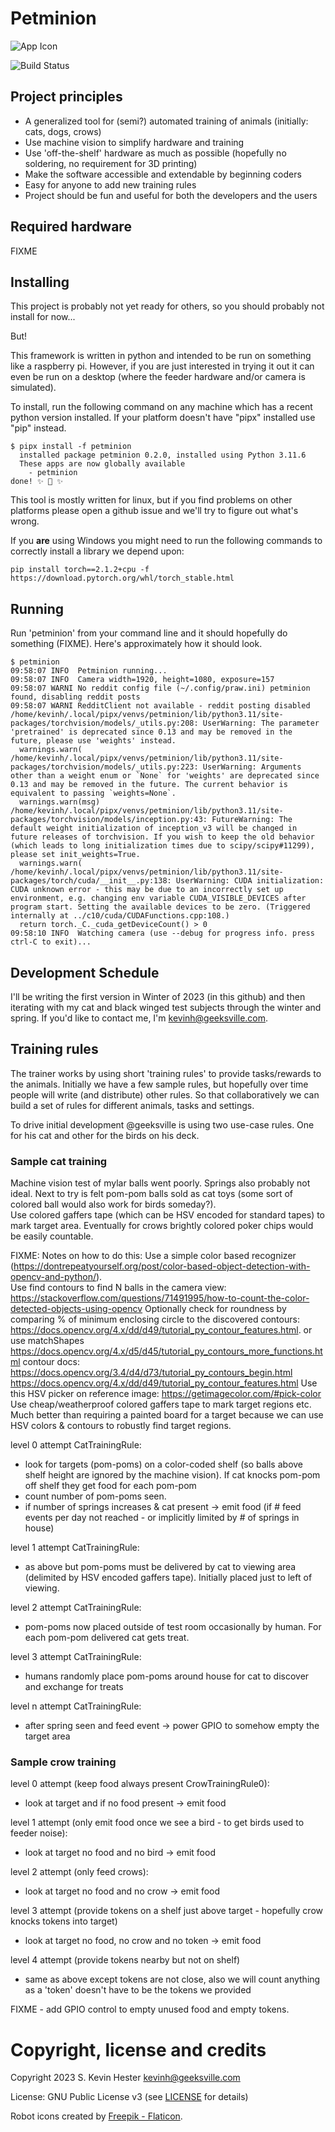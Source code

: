 # Petminion

![App Icon](docs/art/kitty.png)

![Build Status](https://github.com/petminion/petminion/actions/workflows/python-app.yml/badge.svg)

## Project principles

* A generalized tool for (semi?) automated training of animals (initially: cats, dogs, crows)
* Use machine vision to simplify hardware and training
* Use 'off-the-shelf' hardware as much as possible (hopefully no soldering, no requirement for 3D printing)
* Make the software accessible and extendable by beginning coders
* Easy for anyone to add new training rules
* Project should be fun and useful for both the developers and the users

## Required hardware

FIXME

## Installing

This project is probably not yet ready for others, so you should probably not install for now... 

But!

This framework is written in python and intended to be run on something like a raspberry pi.  However, if you are just interested in trying it out it can even be run on a desktop (where the feeder hardware and/or camera is simulated).

To install, run the following command on any machine which has a recent python version installed.  If your platform doesn't have "pipx" installed use "pip" instead. 

```
$ pipx install -f petminion
  installed package petminion 0.2.0, installed using Python 3.11.6
  These apps are now globally available
    - petminion
done! ✨ 🌟 ✨
```

This tool is mostly written for linux, but if you find problems on other platforms please open a github issue and we'll try to figure out what's wrong.

If you **are** using Windows you might need to run the following commands to correctly install a library we depend upon:
```
pip install torch==2.1.2+cpu -f https://download.pytorch.org/whl/torch_stable.html
```
## Running

Run 'petminion' from your command line and it should hopefully do something (FIXME).  Here's approximately how it should look.

```
$ petminion
09:58:07 INFO  Petminion running...
09:58:07 INFO  Camera width=1920, height=1080, exposure=157
09:58:07 WARNI No reddit config file (~/.config/praw.ini) petminion found, disabling reddit posts
09:58:07 WARNI RedditClient not available - reddit posting disabled
/home/kevinh/.local/pipx/venvs/petminion/lib/python3.11/site-packages/torchvision/models/_utils.py:208: UserWarning: The parameter 'pretrained' is deprecated since 0.13 and may be removed in the future, please use 'weights' instead.
  warnings.warn(
/home/kevinh/.local/pipx/venvs/petminion/lib/python3.11/site-packages/torchvision/models/_utils.py:223: UserWarning: Arguments other than a weight enum or `None` for 'weights' are deprecated since 0.13 and may be removed in the future. The current behavior is equivalent to passing `weights=None`.
  warnings.warn(msg)
/home/kevinh/.local/pipx/venvs/petminion/lib/python3.11/site-packages/torchvision/models/inception.py:43: FutureWarning: The default weight initialization of inception_v3 will be changed in future releases of torchvision. If you wish to keep the old behavior (which leads to long initialization times due to scipy/scipy#11299), please set init_weights=True.
  warnings.warn(
/home/kevinh/.local/pipx/venvs/petminion/lib/python3.11/site-packages/torch/cuda/__init__.py:138: UserWarning: CUDA initialization: CUDA unknown error - this may be due to an incorrectly set up environment, e.g. changing env variable CUDA_VISIBLE_DEVICES after program start. Setting the available devices to be zero. (Triggered internally at ../c10/cuda/CUDAFunctions.cpp:108.)
  return torch._C._cuda_getDeviceCount() > 0
09:58:10 INFO  Watching camera (use --debug for progress info. press ctrl-C to exit)...

```
## Development Schedule

I'll be writing the first version in Winter of 2023 (in this github) and then iterating with my cat and black winged test subjects through the winter and spring.
If you'd like to contact me, I'm kevinh@geeksville.com.

## Training rules

The trainer works by using short 'training rules' to provide tasks/rewards to the animals.  Initially we have a few sample rules, but hopefully over time people will write (and distribute) other rules.  So that collaboratively we can build a set of rules for different animals, tasks and settings.

To drive initial development @geeksville is using two use-case rules.  One for his cat and other for the birds on his deck.

### Sample cat training

Machine vision test of mylar balls went poorly.
Springs also probably not ideal.
Next to try is felt pom-pom balls sold as cat toys (some sort of colored ball would also work for birds someday?).  
Use colored gaffers tape (which can be HSV encoded for standard tapes) to mark target area. 
Eventually for crows brightly colored poker chips would be easily countable.

FIXME: Notes on how to do this: Use a simple color based recognizer (https://dontrepeatyourself.org/post/color-based-object-detection-with-opencv-and-python/).  
Use find contours to find N balls in the camera view: https://stackoverflow.com/questions/71491995/how-to-count-the-color-detected-objects-using-opencv 
Optionally check for roundness by comparing % of minimum enclosing circle to the discovered contours: https://docs.opencv.org/4.x/dd/d49/tutorial_py_contour_features.html.  or use matchShapes https://docs.opencv.org/4.x/d5/d45/tutorial_py_contours_more_functions.html 
contour docs: https://docs.opencv.org/3.4/d4/d73/tutorial_py_contours_begin.html
https://docs.opencv.org/4.x/dd/d49/tutorial_py_contour_features.html
Use this HSV picker on reference image: https://getimagecolor.com/#pick-color
Use cheap/weatherproof colored gaffers tape to mark target regions etc.  Much better than requiring a painted board for a target because we can use HSV colors & contours to robustly find target regions.

level 0 attempt CatTrainingRule:

- look for targets (pom-poms) on a color-coded shelf (so balls above shelf height are ignored by the machine vision).  If cat knocks pom-pom off shelf they get food for each pom-pom  
- count number of pom-poms seen.
- if number of springs increases & cat present -> emit food (if # feed events per day not reached - or implicitly limited by # of springs in house)

level 1 attempt CatTrainingRule:

- as above but pom-poms must be delivered by cat to viewing area (delimited by HSV encoded gaffers tape).  Initially placed just to left of viewing.  

level 2 attempt CatTrainingRule:

- pom-poms now placed outside of test room occasionally by human.  For each pom-pom delivered cat gets treat.

level 3 attempt CatTrainingRule:

- humans randomly place pom-poms around house for cat to discover and exchange for treats


level n attempt CatTrainingRule:

- after spring seen and feed event -> power GPIO to somehow empty the target area

### Sample crow training

level 0 attempt (keep food always present CrowTrainingRule0):

- look at target and if no food present -> emit food

level 1 attempt (only emit food once we see a bird - to get birds used to feeder noise):

- look at target no food and no bird -> emit food 

level 2 attempt (only feed crows):

- look at target no food and no crow -> emit food 

level 3 attempt (provide tokens on a shelf just above target - hopefully crow knocks tokens into target)

- look at target no food, no crow and no token -> emit food

level 4 attempt (provide tokens nearby but not on shelf)

- same as above except tokens are not close, also we will count anything as a 'token' doesn't have to be the tokens we provided

FIXME - add GPIO control to empty unused food and empty tokens.

# Copyright, license and credits

Copyright 2023 S. Kevin Hester kevinh@geeksville.com

License: GNU Public License v3 (see [LICENSE](LICENSE) for details)

Robot icons created by [Freepik - Flaticon](https://www.flaticon.com/free-icon/kitty_763754).